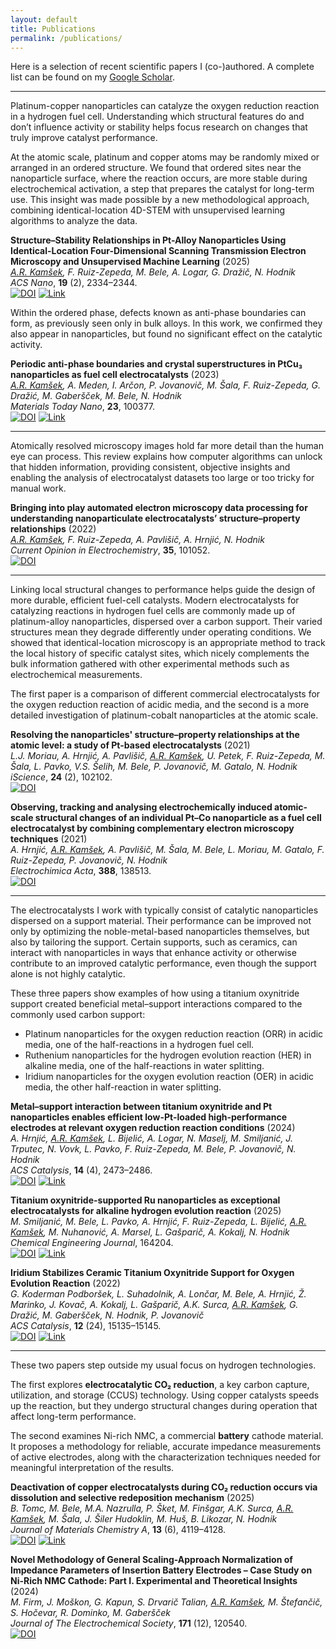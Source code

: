 ```yaml
---
layout: default
title: Publications
permalink: /publications/
---
```


Here is a selection of recent scientific papers I (co-)authored. A complete list can be found on my [Google Scholar](https://scholar.google.com/citations?user=lhbwej0AAAAJ).

---

Platinum-copper nanoparticles can catalyze the oxygen reduction reaction in a hydrogen fuel cell. Understanding which structural features do and don’t influence activity or stability helps focus research on changes that truly improve catalyst performance. 

At the atomic scale, platinum and copper atoms may be randomly mixed or arranged in an ordered structure. We found that ordered sites near the nanoparticle surface, where the reaction occurs, are more stable during electrochemical activation, a step that prepares the catalyst for long-term use. This insight was made possible by a new methodological approach, combining identical-location 4D-STEM with unsupervised learning algorithms to analyze the data.

**Structure–Stability Relationships in Pt-Alloy Nanoparticles Using Identical-Location Four-Dimensional Scanning Transmission Electron Microscopy and Unsupervised Machine Learning** (2025)  
  *<u>A.R. Kamšek</u>, F. Ruiz-Zepeda, M. Bele, A. Logar, G. Dražič, N. Hodnik*  
  *ACS Nano*, **19** (2), 2334–2344.  
  [![DOI](https://img.shields.io/badge/DOI-10.1021%2Facsnano.4c12528-blue)](https://doi.org/10.1021/acsnano.4c12528) [![Link](https://img.shields.io/badge/Link-Research%20Highlight-%2301bc8b)](https://www.ki.si/en/news/spreminjanje-strukture-nanodelcev-iz-zlitine-platina-baker/)

Within the ordered phase, defects known as anti-phase boundaries can form, as previously seen only in bulk alloys. In this work, we confirmed they also appear in nanoparticles, but found no significant effect on the catalytic activity.

**Periodic anti-phase boundaries and crystal superstructures in PtCu₃ nanoparticles as fuel cell electrocatalysts** (2023)  
  *<u>A.R. Kamšek</u>, A. Meden, I. Arčon, P. Jovanovič, M. Šala, F. Ruiz-Zepeda, G. Dražić, M. Gaberšček, M. Bele, N. Hodnik*  
  *Materials Today Nano*, **23**, 100377.  
  [![DOI](https://img.shields.io/badge/DOI-10.1016%2Fj.mtnano.2023.100377-blue)](https://doi.org/10.1016/j.mtnano.2023.100377) [![Link](https://img.shields.io/badge/Link-Research%20Highlight-%2301bc8b)](https://www.ki.si/en/news/anti-phase-boundaries-in-platinum-copper-alloy-nanoparticles/)

---

Atomically resolved microscopy images hold far more detail than the human eye can process. This review explains how computer algorithms can unlock that hidden information, providing consistent, objective insights and enabling the analysis of electrocatalyst datasets too large or too tricky for manual work.

**Bringing into play automated electron microscopy data processing for understanding nanoparticulate electrocatalysts’ structure–property relationships** (2022)  
  *<u>A.R. Kamšek</u>, F. Ruiz-Zepeda, A. Pavlišič, A. Hrnjić, N. Hodnik*  
  *Current Opinion in Electrochemistry*, **35**, 101052.  
  [![DOI](https://img.shields.io/badge/DOI-10.1016%2Fj.coelec.2022.101052-blue)](https://doi.org/10.1016/j.coelec.2022.101052)

---

Linking local structural changes to performance helps guide the design of more durable, efficient fuel-cell catalysts. Modern electrocatalysts for catalyzing reactions in hydrogen fuel cells are commonly made up of platinum-alloy nanoparticles, dispersed over a carbon support. Their varied structures mean they degrade differently under operating conditions. We showed that identical-location microscopy is an appropriate method to track the local history of specific catalyst sites, which nicely complements the bulk information gathered with other experimental methods such as electrochemical measurements. 

The first paper is a comparison of different commercial electrocatalysts for the oxygen reduction reaction of acidic media, and the second is a more detailed investigation of platinum-cobalt nanoparticles at the atomic scale. 

**Resolving the nanoparticles' structure–property relationships at the atomic level: a study of Pt-based electrocatalysts** (2021)  
  *L.J. Moriau, A. Hrnjić, A. Pavlišič, <u>A.R. Kamšek</u>, U. Petek, F. Ruiz-Zepeda, M. Šala, L. Pavko, V.S. Šelih, M. Bele, P. Jovanovič, M. Gatalo, N. Hodnik*  
  *iScience*, **24** (2), 102102.  
  [![DOI](https://img.shields.io/badge/DOI-10.1016%2Fj.isci.2021.102102-blue)](https://doi.org/10.1016/j.isci.2021.102102)

**Observing, tracking and analysing electrochemically induced atomic-scale structural changes of an individual Pt–Co nanoparticle as a fuel cell electrocatalyst by combining complementary electron microscopy techniques** (2021)  
  *A. Hrnjić, <u>A.R. Kamšek</u>, A. Pavlišič, M. Šala, M. Bele, L. Moriau, M. Gatalo, F. Ruiz-Zepeda, P. Jovanovič, N. Hodnik*  
  *Electrochimica Acta*, **388**, 138513.  
  [![DOI](https://img.shields.io/badge/DOI-10.1016%2Fj.electacta.2021.138513-blue)](https://doi.org/10.1016/j.electacta.2021.138513)

---

The electrocatalysts I work with typically consist of catalytic nanoparticles dispersed on a support material. Their performance can be improved not only by optimizing the noble-metal-based nanoparticles themselves, but also by tailoring the support. Certain supports, such as ceramics, can interact with nanoparticles in ways that enhance activity or otherwise contribute to an improved catalytic performance, even though the support alone is not highly catalytic.

These three papers show examples of how using a titanium oxynitride support created beneficial metal–support interactions compared to the commonly used carbon support:
 - Platinum nanoparticles for the oxygen reduction reaction (ORR) in acidic media, one of the half-reactions in a hydrogen fuel cell.
 - Ruthenium nanoparticles for the hydrogen evolution reaction (HER) in alkaline media, one of the half-reactions in water splitting.
 - Iridium nanoparticles for the oxygen evolution reaction (OER) in acidic media, the other half-reaction in water splitting.

**Metal–support interaction between titanium oxynitride and Pt nanoparticles enables efficient low-Pt-loaded high-performance electrodes at relevant oxygen reduction reaction conditions** (2024)  
  *A. Hrnjić, <u>A.R. Kamšek</u>, L. Bijelić, A. Logar, N. Maselj, M. Smiljanić, J. Trputec, N. Vovk, L. Pavko, F. Ruiz-Zepeda, M. Bele, P. Jovanovič, N. Hodnik*  
  *ACS Catalysis*, **14** (4), 2473–2486.  
  [![DOI](https://img.shields.io/badge/DOI-10.1021%2Facscatal.3c03883-blue)](https://doi.org/10.1021/acscatal.3c03883) [![Link](https://img.shields.io/badge/Link-Research%20Highlight-%2301bc8b)](https://www.ki.si/en/news/metal-support-interaction-between-titanium-oxynitride-and-pt-nanoparticles-enables-efficient-low-pt-loaded-high-performance-electrodes-at-relevant-oxygen-reduction-reaction-current-densities/)
  
**Titanium oxynitride-supported Ru nanoparticles as exceptional electrocatalysts for alkaline hydrogen evolution reaction** (2025)  
  *M. Smiljanić, M. Bele, L. Pavko, A. Hrnjić, F. Ruiz-Zepeda, L. Bijelić, <u>A.R. Kamšek</u>, M. Nuhanović, A. Marsel, L. Gašparič, A. Kokalj, N. Hodnik*  
  *Chemical Engineering Journal*, 164204.  
  [![DOI](https://img.shields.io/badge/DOI-10.1016%2Fj.cej.2025.164204-blue)](https://doi.org/10.1016/j.cej.2025.164204) [![Link](https://img.shields.io/badge/Link-Research%20Highlight-%2301bc8b)](https://www.ki.si/en/news/manj-plemenitih-kovin-vec-vodika-v-alkalnem-elektrolitu/)

**Iridium Stabilizes Ceramic Titanium Oxynitride Support for Oxygen Evolution Reaction** (2022)  
  *G. Koderman Podboršek, L. Suhadolnik, A. Lončar, M. Bele, A. Hrnjić, Ž. Marinko, J. Kovač, A. Kokalj, L. Gašparič, A.K. Surca, <u>A.R. Kamšek</u>, G. Dražić, M. Gaberšček, N. Hodnik, P. Jovanovič*  
  *ACS Catalysis*, **12** (24), 15135–15145.  
  [![DOI](https://img.shields.io/badge/DOI-10.1021%2Facscatal.2c04160-blue)](https://doi.org/10.1021/acscatal.2c04160) [![Link](https://img.shields.io/badge/Link-Research%20Highlight-%2301bc8b)](https://www.ki.si/en/news/povecanje-stabilnosti-keramicnega-titanovega-oksinitridnega-nosilca-med-elektrolizo-vode-preko-iridija/)
  
---

These two papers step outside my usual focus on hydrogen technologies.

The first explores **electrocatalytic CO₂ reduction**, a key carbon capture, utilization, and storage (CCUS) technology. Using copper catalysts speeds up the reaction, but they undergo structural changes during operation that affect long-term performance.

The second examines Ni-rich NMC, a commercial **battery** cathode material. It proposes a methodology for reliable, accurate impedance measurements of active electrodes, along with the characterization techniques needed for meaningful interpretation of the results.

**Deactivation of copper electrocatalysts during CO₂ reduction occurs via dissolution and selective redeposition mechanism** (2025)  
  *B. Tomc, M. Bele, M.A. Nazrulla, P. Šket, M. Finšgar, A.K. Surca, <u>A.R. Kamšek</u>, M. Šala, J. Šiler Hudoklin, M. Huš, B. Likozar, N. Hodnik*  
  *Journal of Materials Chemistry A*, **13** (6), 4119–4128.  
  [![DOI](https://img.shields.io/badge/DOI-10.1039%2FD4TA06466F-blue)](https://doi.org/10.1039/D4TA06466F) [![Link](https://img.shields.io/badge/Link-Research%20Highlight-%2301bc8b)](https://www.ki.si/en/news/deactivation-of-copper-during-electrochemical-c02-conversion/)

**Novel Methodology of General Scaling-Approach Normalization of Impedance Parameters of Insertion Battery Electrodes – Case Study on Ni-Rich NMC Cathode: Part I. Experimental and Theoretical Insights** (2024)  
  *M. Firm, J. Moškon, G. Kapun, S. Drvarič Talian, <u>A.R. Kamšek</u>, M. Štefančič, S. Hočevar, R. Dominko, M. Gaberšček*  
  *Journal of The Electrochemical Society*, **171** (12), 120540.  
  [![DOI](https://img.shields.io/badge/DOI-10.1149%2F1945--7111%2Fada061-blue)](https://doi.org/10.1149/1945-7111/ada061)
  
